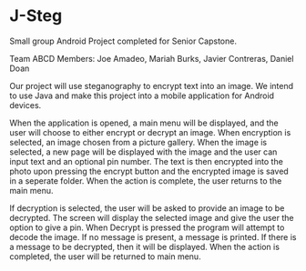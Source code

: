 # J-Steg

Small group Android Project completed for Senior Capstone.

Team ABCD Members: Joe Amadeo, Mariah Burks, Javier Contreras, Daniel Doan

Our project will use steganography to encrypt text into an image. We intend to use Java and make this project into a mobile application for Android devices.

When the application is opened, a main menu will be displayed, and the user will choose to either encrypt or decrypt an image. When encryption is selected, an image chosen from a picture gallery. When the image is selected, a new page will be displayed with the image and the user can input text and an optional pin number. The text is then encrypted into the photo upon pressing the encrypt button and the encrypted image is saved in a seperate folder. When the action is complete, the user returns to the main menu.

If decryption is selected, the user will be asked to provide an image to be decrypted. The screen will display the selected image and give the user the option to give a pin. When Decrypt is pressed the program will attempt to decode the image. If no message is present, a message is printed. If there is a message to be decrypted, then it will be displayed. When the action is completed, the user will be returned to main menu.
